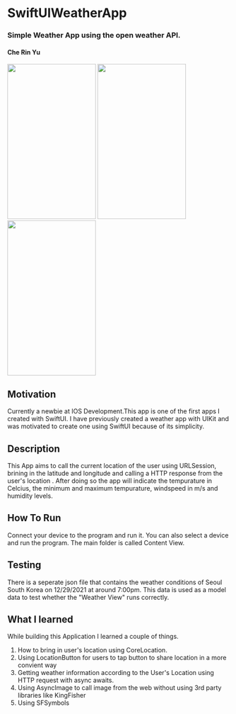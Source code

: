 # SwiftUIWeatherApp
### Simple Weather App using the open weather API.
#### Che Rin Yu 
 <div>
  <img src = "https://user-images.githubusercontent.com/66363530/147659996-8dcb9e11-4265-47ef-8bde-79567a9ffa99.PNG" width="200" height="350">
  <img src = "https://user-images.githubusercontent.com/66363530/147660345-e209427a-a089-4e06-af0a-6913693ad4cd.PNG" width="200" height="350">
  <img src = "https://user-images.githubusercontent.com/66363530/147660351-f0bcf387-5d43-47f0-8e58-39c6bca303f9.PNG" width="200" height="350">
 </div>


## Motivation 
Currently a newbie at IOS Development.This app is one of the first apps I created with SwiftUI. I have previously created a weather app with UIKit and was motivated to create one using SwiftUI because of its simplicity. 

## Description 
This App aims to call the current location of the user using URLSession, brining in the latitude and longitude and calling a HTTP response from the user's location . After doing so the app will indicate the tempurature in Celcius, the minimum and maximum tempurature, windspeed in m/s and humidity levels. 

## How To Run 
Connect your device to the program and run it. 
You can also select a device and run the program. The main folder is called Content View. 

## Testing 
There is a seperate json file that contains the weather conditions of Seoul South Korea on 12/29/2021 at around 7:00pm. This data is used as a model data to test  whether the "Weather View" runs correctly. 

## What I learned 
While building this Application I learned a couple of things. 
1. How to bring in user's location using CoreLocation.
2. Using LocationButton for users to tap button to share location in a more convient way
3. Getting weather information according to the User's Location using HTTP request with async awaits.  
4. Using AsyncImage to call image from the web without using 3rd party libraries like KingFisher 
5. Using SFSymbols 


